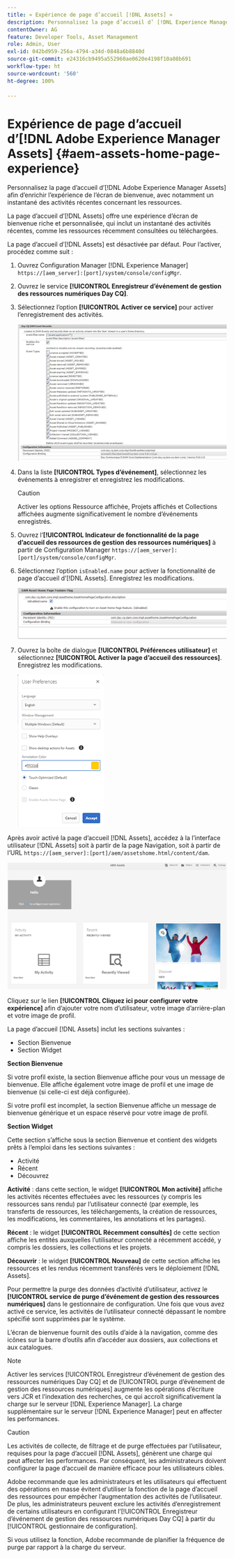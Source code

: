 ```yaml
---
title: « Expérience de page d’accueil [!DNL Assets] »
description: Personnalisez la page d’accueil d’ [!DNL Experience Manager Assets]  afin d’enrichir l’expérience de l’écran de bienvenue, avec notamment un instantané des activités récentes concernant les ressources.
contentOwner: AG
feature: Developer Tools, Asset Management
role: Admin, User
exl-id: 042bd959-256a-4794-a34d-0848a6b8840d
source-git-commit: e24316cb9495a552960ae0620e4198f10a08b691
workflow-type: ht
source-wordcount: '560'
ht-degree: 100%

---
```


# Expérience de page d’accueil d’[!DNL Adobe Experience Manager Assets] {#aem-assets-home-page-experience}

Personnalisez la page d’accueil d’[!DNL Adobe Experience Manager Assets] afin d’enrichir l’expérience de l’écran de bienvenue, avec notamment un instantané des activités récentes concernant les ressources.

La page d’accueil d’[!DNL Assets] offre une expérience d’écran de bienvenue riche et personnalisée, qui inclut un instantané des activités récentes, comme les ressources récemment consultées ou téléchargées.

La page d’accueil d’[!DNL Assets] est désactivée par défaut. Pour l’activer, procédez comme suit :

1. Ouvrez Configuration Manager [!DNL Experience Manager] `https://[aem_server]:[port]/system/console/configMgr`.
1. Ouvrez le service **[!UICONTROL Enregistreur d’événement de gestion des ressources numériques Day CQ]**.
1. Sélectionnez l’option **[!UICONTROL Activer ce service]** pour activer l’enregistrement des activités.

   ![chlimage_1-250](assets/chlimage_1-250.png)

1. Dans la liste **[!UICONTROL Types d’événement]**, sélectionnez les événements à enregistrer et enregistrez les modifications.

   >[!CAUTION]
   >
   >Activer les options Ressource affichée, Projets affichés et Collections affichées augmente significativement le nombre d’événements enregistrés.

1. Ouvrez l’**[!UICONTROL Indicateur de fonctionnalité de la page d’accueil des ressources de gestion des ressources numériques]** à partir de Configuration Manager `https://[aem_server]:[port]/system/console/configMgr`.
1. Sélectionnez l’option `isEnabled.name` pour activer la fonctionnalité de page d’accueil d’[!DNL Assets]. Enregistrez les modifications.

   ![chlimage_1-251](assets/chlimage_1-251.png)

1. Ouvrez la boîte de dialogue **[!UICONTROL Préférences utilisateur]** et sélectionnez **[!UICONTROL Activer la page d’accueil des ressources]**. Enregistrez les modifications.

   ![Activation de la page d’accueil des ressources dans la boîte de dialogue Préférences utilisateur](assets/Annotation-color.png)

Après avoir activé la page d’accueil [!DNL Assets], accédez à la l’interface utilisateur [!DNL Assets] soit à partir de la page Navigation, soit à partir de l’URL `https://[aem_server]:[port]/aem/assetshome.html/content/dam`.

![Configuration du lien d’expérience sur l’interface utilisateur d’Assets](assets/config-experience-link.png)

Cliquez sur le lien **[!UICONTROL Cliquez ici pour configurer votre expérience]** afin d’ajouter votre nom d’utilisateur, votre image d’arrière-plan et votre image de profil.

La page d’accueil [!DNL Assets] inclut les sections suivantes :

* Section Bienvenue
* Section Widget

**Section Bienvenue**

Si votre profil existe, la section Bienvenue affiche pour vous un message de bienvenue. Elle affiche également votre image de profil et une image de bienvenue (si celle-ci est déjà configurée).

Si votre profil est incomplet, la section Bienvenue affiche un message de bienvenue générique et un espace réservé pour votre image de profil.

**Section Widget**

Cette section s’affiche sous la section Bienvenue et contient des widgets prêts à l’emploi dans les sections suivantes :

* Activité
* Récent
* Découvrez

**Activité** : dans cette section, le widget **[!UICONTROL Mon activité]** affiche les activités récentes effectuées avec les ressources (y compris les ressources sans rendu) par l’utilisateur connecté (par exemple, les transferts de ressources, les téléchargements, la création de ressources, les modifications, les commentaires, les annotations et les partages).

**Récent** : le widget **[!UICONTROL Récemment consultés]** de cette section affiche les entités auxquelles l’utilisateur connecté a récemment accédé, y compris les dossiers, les collections et les projets.

**Découvrir** : le widget **[!UICONTROL Nouveau]** de cette section affiche les ressources et les rendus récemment transférés vers le déploiement [!DNL Assets].

Pour permettre la purge des données d’activité d’utilisateur, activez le **[!UICONTROL service de purge d’événement de gestion des ressources numériques]** dans le gestionnaire de configuration. Une fois que vous avez activé ce service, les activités de l’utilisateur connecté dépassant le nombre spécifié sont supprimées par le système.

L’écran de bienvenue fournit des outils d’aide à la navigation, comme des icônes sur la barre d’outils afin d’accéder aux dossiers, aux collections et aux catalogues.

>[!NOTE]
>
>Activer les services [!UICONTROL Enregistreur d’événement de gestion des ressources numériques Day CQ] et de [!UICONTROL purge d’événement de gestion des ressources numériques] augmente les opérations d’écriture vers JCR et l’indexation des recherches, ce qui accroît significativement la charge sur le serveur [!DNL Experience Manager]. La charge supplémentaire sur le serveur [!DNL Experience Manager] peut en affecter les performances.

>[!CAUTION]
>
>Les activités de collecte, de filtrage et de purge effectuées par l’utilisateur, requises pour la page d’accueil [!DNL Assets], génèrent une charge qui peut affecter les performances. Par conséquent, les administrateurs doivent configurer la page d’accueil de manière efficace pour les utilisateurs cibles.
>
>Adobe recommande que les administrateurs et les utilisateurs qui effectuent des opérations en masse évitent d’utiliser la fonction de la page d’accueil des ressources pour empêcher l’augmentation des activités de l’utilisateur.  De plus, les administrateurs peuvent exclure les activités d’enregistrement de certains utilisateurs en configurant l’[!UICONTROL Enregistreur d’événement de gestion des ressources numériques Day CQ] à partir du [!UICONTROL gestionnaire de configuration].
>
>Si vous utilisez la fonction, Adobe recommande de planifier la fréquence de purge par rapport à la charge du serveur.
